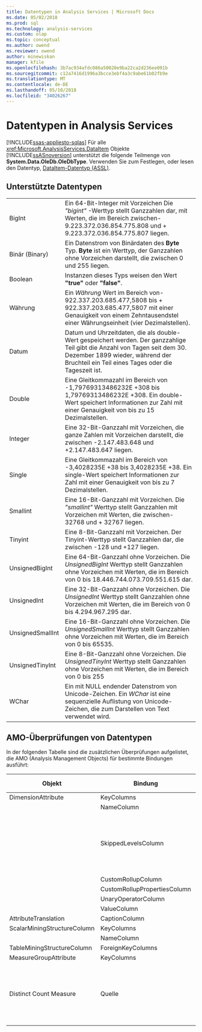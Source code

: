 ```yaml
---
title: Datentypen in Analysis Services | Microsoft Docs
ms.date: 05/02/2018
ms.prod: sql
ms.technology: analysis-services
ms.custom: olap
ms.topic: conceptual
ms.author: owend
ms.reviewer: owend
author: minewiskan
manager: kfile
ms.openlocfilehash: 3b7ac934afdc086a50020e9ba22ca2d236ee091b
ms.sourcegitcommit: c12a7416d1996a3bcce3ebf4a3c9abe61b02fb9e
ms.translationtype: MT
ms.contentlocale: de-DE
ms.lasthandoff: 05/10/2018
ms.locfileid: "34026267"
---
```

# <a name="data-types-in-analysis-services"></a>Datentypen in Analysis Services
[!INCLUDE[ssas-appliesto-sqlas](../../../includes/ssas-appliesto-sqlas.md)]
  Für alle <xref:Microsoft.AnalysisServices.DataItem> Objekte [!INCLUDE[ssASnoversion](../../../includes/ssasnoversion-md.md)] unterstützt die folgende Teilmenge von **System.Data.OleDb.OleDbType**. Verwenden Sie zum Festlegen, oder lesen den Datentyp, [DataItem-Datentyp &#40;ASSL&#41;](../../../analysis-services/scripting/data-type/dataitem-data-type-assl.md).  
  
## <a name="supported-data-types"></a>Unterstützte Datentypen  
  
|||  
|-|-|  
|BigInt|Ein 64-Bit-Integer mit Vorzeichen Die *"bigint"* -Werttyp stellt Ganzzahlen dar, mit Werten, die im Bereich zwischen-9.223.372.036.854.775.808 und + 9.223.372.036.854.775.807 liegen.|  
|Binär (Binary)|Ein Datenstrom von Binärdaten des **Byte** Typ. **Byte** ist ein Werttyp, der Ganzzahlen ohne Vorzeichen darstellt, die zwischen 0 und 255 liegen.|  
|Boolean|Instanzen dieses Typs weisen den Wert **"true"** oder **"false"**.|  
|Währung|Ein *Währung* Wert im Bereich von-922.337.203.685.477,5808 bis + 922.337.203.685.477,5807 mit einer Genauigkeit von einem Zehntausendstel einer Währungseinheit (vier Dezimalstellen).|  
|Datum|Datum und Uhrzeitdaten, die als double-Wert gespeichert werden. Der ganzzahlige Teil gibt die Anzahl von Tagen seit dem 30. Dezember 1899 wieder, während der Bruchteil ein Teil eines Tages oder die Tageszeit ist.|  
|Double|Eine Gleitkommazahl im Bereich von -1,79769313486232E +308 bis 1,79769313486232E +308. Ein double-Wert speichert Informationen zur Zahl mit einer Genauigkeit von bis zu 15 Dezimalstellen.|  
|Integer|Eine 32-Bit-Ganzzahl mit Vorzeichen, die ganze Zahlen mit Vorzeichen darstellt, die zwischen -2.147.483.648 und +2.147.483.647 liegen.|  
|Single|Eine Gleitkommazahl im Bereich von -3,4028235E +38 bis 3,4028235E +38. Ein single-Wert speichert Informationen zur Zahl mit einer Genauigkeit von bis zu 7 Dezimalstellen.|  
|Smallint|Eine 16-Bit-Ganzzahl mit Vorzeichen. Die *"smallint"* Werttyp stellt Ganzzahlen mit Vorzeichen mit Werten, die zwischen-32768 und + 32767 liegen.|  
|Tinyint|Eine 8-Bit-Ganzzahl mit Vorzeichen. Der Tinyint-Werttyp stellt Ganzzahlen dar, die zwischen -128 und +127 liegen.|  
|UnsignedBigInt|Eine 64-Bit-Ganzzahl ohne Vorzeichen. Die *UnsignedBigInt* Werttyp stellt Ganzzahlen ohne Vorzeichen mit Werten, die im Bereich von 0 bis 18.446.744.073.709.551.615 dar.|  
|UnsignedInt|Eine 32-Bit-Ganzzahl ohne Vorzeichen. Die *UnsignedInt* Werttyp stellt Ganzzahlen ohne Vorzeichen mit Werten, die im Bereich von 0 bis 4.294.967.295 dar.|  
|UnsignedSmallInt|Eine 16-Bit-Ganzzahl ohne Vorzeichen. Die *UnsignedSmallInt* Werttyp stellt Ganzzahlen ohne Vorzeichen mit Werten, die im Bereich von 0 bis 65535.|  
|UnsignedTinyInt|Eine 8-Bit-Ganzzahl ohne Vorzeichen. Die *UnsignedTinyInt* Werttyp stellt Ganzzahlen ohne Vorzeichen mit Werten, die im Bereich von 0 bis 255|  
|WChar|Ein mit NULL endender Datenstrom von Unicode-Zeichen. Ein *WChar* ist eine sequenzielle Auflistung von Unicode-Zeichen, die zum Darstellen von Text verwendet wird.|  
  
## <a name="amo-validations-on-data-types"></a>AMO-Überprüfungen von Datentypen  
 In der folgenden Tabelle sind die zusätzlichen Überprüfungen aufgelistet, die AMO (Analysis Management Objects) für bestimmte Bindungen ausführt:  
  
|Objekt|Bindung|Zulässige Datentypen|  
|------------|-------------|------------------------|  
|DimensionAttribute|KeyColumns|Alle bis auf Binary|  
||NameColumn|Nur WChar|  
||SkippedLevelsColumn|Nur ganzzahlige Datentypen: BigInt, Integer, SmallInt, TinyInt, UnsignedBigInt, UnsignedInt, UnsignedSmallInt, UnsignedTinyInt|  
||CustomRollupColumn|Nur WChar|  
||CustomRollupPropertiesColumn|Nur WChar|  
||UnaryOperatorColumn|Nur WChar|  
||ValueColumn|Alle|  
|AttributeTranslation|CaptionColumn|Nur WChar|  
|ScalarMiningStructureColumn|KeyColumns|Alle bis auf Binary|  
||NameColumn|Nur WChar|  
|TableMiningStructureColumn|ForeignKeyColumns|Alle bis auf Binary|  
|MeasureGroupAttribute|KeyColumns|Alle bis auf Binary|  
|Distinct Count Measure|Quelle|BigInt, Currency, Double, Integer, Single, SmallInt, TinyInt, UnsignedBigInt, UnsignedInt, UnsignedSmallInt, UnsignedTinyInt|  
  
  
